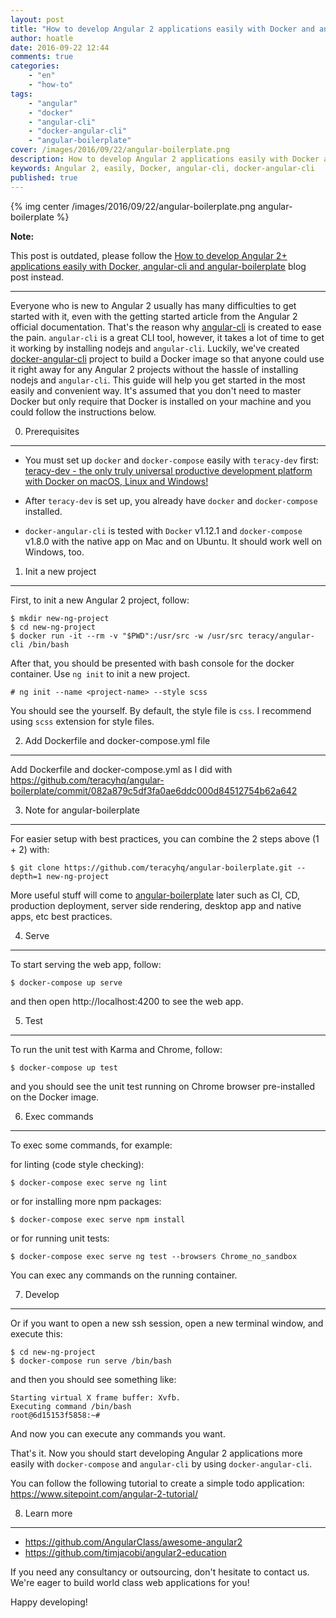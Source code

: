 ```yaml
---
layout: post
title: "How to develop Angular 2 applications easily with Docker and angular-cli"
author: hoatle
date: 2016-09-22 12:44
comments: true
categories:
    - "en"
    - "how-to"
tags:
    - "angular"
    - "docker"
    - "angular-cli"
    - "docker-angular-cli"
    - "angular-boilerplate"
cover: /images/2016/09/22/angular-boilerplate.png
description: How to develop Angular 2 applications easily with Docker and angular-cli
keywords: Angular 2, easily, Docker, angular-cli, docker-angular-cli
published: true
---
```

{% img center /images/2016/09/22/angular-boilerplate.png angular-boilerplate %}


**Note:**

This post is outdated, please follow the [How to develop Angular 2+ applications easily with Docker, angular-cli and angular-boilerplate](/2017/03/22/how-to-develop-angular-2-applications-easily-with-docker-angular-cli-and-angular-boilerplate/)
blog post instead.

-------

Everyone who is new to Angular 2 usually has many difficulties to get started with it, even with the
getting started article from the Angular 2 official documentation. That's the reason why
[angular-cli](https://cli.angular.io/) is created to ease the pain. `angular-cli` is a great CLI
tool, however, it takes a lot of time to get it working by installing nodejs and `angular-cli`.
Luckily, we've created [docker-angular-cli](https://github.com/teracyhq/docker-angular-cli) project
to build a Docker image so that anyone could use it right away for any Angular 2 projects without the
hassle of installing nodejs and `angular-cli`. This guide will help you get started in the most
easily and convenient way. It's assumed that you don't need to master Docker but only require that
Docker is installed on your machine and you could follow the instructions below.

<!-- more -->

0. Prerequisites
----------------

- You must set up `docker` and `docker-compose` easily with `teracy-dev` first:
[teracy-dev - the only truly universal productive development platform with Docker on macOS, Linux and Windows!](/2016/12/20/teracy-dev-the-only-truly-universal-productive-development-platform-with-docker-on-macos-linux-and-windows/)

- After `teracy-dev` is set up, you already have `docker` and `docker-compose` installed.

- `docker-angular-cli` is tested with `Docker` v1.12.1 and `docker-compose` v1.8.0 with the native app
on Mac and on Ubuntu. It should work well on Windows, too.

1. Init a new project
---------------------
First, to init a new Angular 2 project, follow:

```
$ mkdir new-ng-project
$ cd new-ng-project
$ docker run -it --rm -v "$PWD":/usr/src -w /usr/src teracy/angular-cli /bin/bash
```

After that, you should be presented with bash console for the docker container. Use `ng init` to
init a new project.

```
# ng init --name <project-name> --style scss
```

You should see the <project-name> yourself. By default, the style file is `css`. I recommend using
`scss` extension for style files.

2. Add Dockerfile and docker-compose.yml file
---------------------------------------------

Add Dockerfile and docker-compose.yml as I did with https://github.com/teracyhq/angular-boilerplate/commit/082a879c5df3fa0ae6ddc000d84512754b62a642

3. Note for angular-boilerplate
-------------------------------

For easier setup with best practices, you can combine the 2 steps above (1 + 2) with:

```
$ git clone https://github.com/teracyhq/angular-boilerplate.git --depth=1 new-ng-project
```

More useful stuff will come to [angular-boilerplate](https://github.com/teracyhq/angular-boilerplate)
later such as CI, CD, production deployment, server side rendering, desktop app and native apps, etc
best practices.

4. Serve
--------

To start serving the web app, follow:

```
$ docker-compose up serve
```

and then open http://localhost:4200 to see the web app.


5. Test
-------

To run the unit test with Karma and Chrome, follow:

```
$ docker-compose up test
```

and you should see the unit test running on Chrome browser pre-installed on the Docker image.

6. Exec commands
----------------

To exec some commands, for example:

for linting (code style checking):

```
$ docker-compose exec serve ng lint
```


or for installing more npm packages:

```
$ docker-compose exec serve npm install
```

or for running unit tests:

```
$ docker-compose exec serve ng test --browsers Chrome_no_sandbox
```

You can exec any commands on the running container.


7. Develop
----------

Or if you want to open a new ssh session, open a new terminal window, and execute this:

```
$ cd new-ng-project
$ docker-compose run serve /bin/bash
```

and then you should see something like:

```
Starting virtual X frame buffer: Xvfb.
Executing command /bin/bash
root@6d15153f5858:~# 
```
And now you can execute any commands you want.

That's it. Now you should start developing Angular 2 applications more easily with `docker-compose`
and `angular-cli` by using `docker-angular-cli`.

You can follow the following tutorial to create a simple todo application: https://www.sitepoint.com/angular-2-tutorial/


8. Learn more
-------------

- https://github.com/AngularClass/awesome-angular2
- https://github.com/timjacobi/angular2-education

If you need any consultancy or outsourcing, don't hesitate to contact us. We're eager to build world class web
applications for you!

Happy developing!

